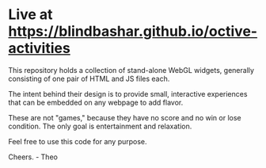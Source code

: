 # Live at https://blindbashar.github.io/octive-activities

This repository holds a collection of stand-alone WebGL widgets, generally consisting of one pair of HTML and JS files each.

The intent behind their design is to provide small, interactive experiences that can be embedded on any webpage to add flavor.

These are not "games," because they have no score and no win or lose condition. The only goal is entertainment and relaxation.

Feel free to use this code for any purpose.

Cheers. - Theo
